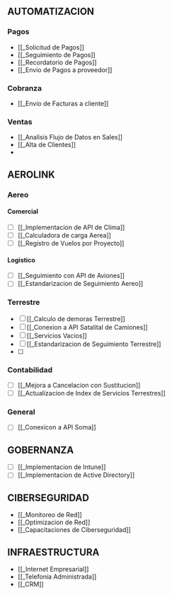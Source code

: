 ## AUTOMATIZACION 
### Pagos
- [[_Solicitud de Pagos]] 
- [[_Seguimiento de Pagos]]
- [[_Recordatorio de Pagos]]
-  [[_Envio de Pagos a proveedor]]
### Cobranza
- [[_Envio de Facturas a cliente]]

### Ventas
- [[_Analisis Flujo de Datos en Sales]]
- [[_Alta de Clientes]]
- 

## AEROLINK
### Aereo 
#### Comercial 
- [ ] [[_Implementacion de API de Clima]]
- [ ] [[_Calculadora de carga Aerea]] 
- [ ] [[_Registro de Vuelos por Proyecto]]
#### Logistico
- [ ] [[_Seguimiento con API de Aviones]]
- [ ] [[_Estandarizacion de Seguimiento Aereo]]
### Terrestre
- [ ] [[_Calculo de demoras Terrestre]]
- [ ] [[_Conexion a API Satalital de Camiones]]
- [ ] [[_Servicios Vacios]]
- [ ] [[_Estandarizacion de Seguimiento Terrestre]]
- [ ] 
### Contabilidad 
- [ ] [[_Mejora a Cancelacion con Sustitucion]]
- [ ] [[_Actualizacion de Index de Servicios Terrestres]]
### General
- [ ] [[_Conexicon a API Soma]]
## GOBERNANZA 
- [ ] [[_Implementacion de Intune]] 
- [ ] [[_Implementacion de Active Directory]]
## CIBERSEGURIDAD
- [[_Monitoreo de Red]]
- [[_Optimizacion de Red]] 
- [[_Capacitaciones de Ciberseguridad]]
## INFRAESTRUCTURA
- [[_Internet Empresarial]]
- [[_Telefonia Administrada]]
- [[_CRM]] 
